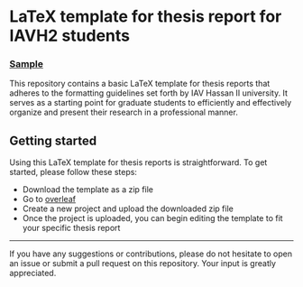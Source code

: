 #  LaTeX template for thesis report for IAVH2 students

### [Sample](https://github.com/ayoubft/iav-thesis-report-latex-template/blob/main/pfeThesis22.pdf)

This repository contains a basic LaTeX template for thesis reports that adheres to the formatting guidelines set forth by IAV Hassan II university.
It serves as a starting point for graduate students to efficiently and effectively organize and present their research in a professional manner.

## Getting started

Using this LaTeX template for thesis reports is straightforward. To get started, please follow these steps:

- Download the template as a zip file
- Go to [overleaf](https://www.overleaf.com/)
- Create a new project and upload the downloaded zip file
- Once the project is uploaded, you can begin editing the template to fit your specific thesis report

---

If you have any suggestions or contributions, please do not hesitate to open an issue or submit a pull request on this repository. Your input is greatly appreciated.
